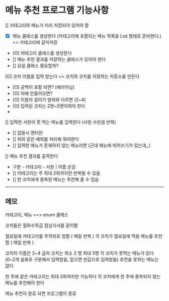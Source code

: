 # 메뉴 추천 프로그램 기능사항
[] 카테고리와 메뉴가 미리 저장되어 있어야 함
 - [X] 메뉴 클래스를 생성한다 (카테고리에 포함되는 메뉴 목록을 List<String> 형태로 준비한다.) => 카테고리에 같이저장
 - [O] 카테고리 클래스를 생성한다
 - [] 메뉴 추천 결과를 저장하는 클레스가 있어야 한다
 - [] 요일 클래스 필요할까?

[O] 코치 이름을 입력 받는다 => 코치와 코치를 저장하는 저장소를 만든다
 - [O] 공백이 포함 되면? (에러아님)
 - [O] 아예 안들어오면?
 - [O] 이름의 길이가 범위와 다르면 (2~4)
 - [O] 입력된 코치는 2명~5명이여야 한다
 - 
[] 입력한 사원이 못 먹는 메뉴를 입력한다 (사원 수만큼 반복)
 - [] 없을시 엔터만
 - [] 위와 같은 예외를 처리해 줘야한다
 - [] 입력한 메뉴가 존재하지 않는 메뉴라면 (근데 메뉴에 띄어쓰기가 있는데,,)

[] 메뉴 추천 결과를 출력한다
 - 구분 - 카테고리 - 사원 | 이름 순임
 - [] 카테고리는 주 최대 2회까지만 반복될 수 있음
 - [] 한 코치에게 중복된 메뉴는 추천해 줄 수 업슴
---
## 메모 

카테고리, 메뉴 ==> enum 클레스 


코치들은 월화수목금 점심식사를 같이함

월요일에 카테고리를 무작위로 정함 ( 매일 반복 )
각 코치가 월요일에 먹을 메뉴를 추천함 ( 매일 반복 ) 

코치의 이름은 2~4 글자
코치는 최소 2 명 최대 5명
각 코치가 못먹는 메뉴가 있다 (0~2개 쉼표로 구분해서 입력받음, 없으면 빈값으로 입력받음)
추천을 못하는 메뉴는 없다

한 주에 같은 카테고리는 최대 2회까지만 가능하다 
각 코치에게 한 주에 중복되지 않는 메뉴를  추천해야 한다

메뉴 추천이 완료 되면 프로그램이 종료